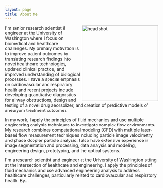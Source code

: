 ```yaml
---
layout: page
title: About Me
---
```



<img class='profile_image' src="../images/head_shot_circle.jpg" alt="head shot" width="250" height="e00" align='right'>	

<!--I'm senior research scientist & engineer at the University of Washington. My primary research interests are in cardiovascular and respiratory fluid mechanics with a special emphasis on improving the efficacy of treatment devices, optimizing surgical techniques, and developing novel diagnostics. I have a strong background in fluid mechanics and engineering principles and expertise in both numerical and experimental methods for characterizing flow environments. I also have extensive experience in medical image segmentation, data analysis, image processing, prototyping, and optics. 

#My career research goal is to improve patient outcomes by translating research findings into novel healthcare technologies, updated clinical practice, and improved understanding of the biological processes. Over the course of my career, I am applied these skills to develop diagnostic tools for characterizing airway obstructions, design, prototype, and anaylize inhalation nebulizers, and  develop predictive models of cardiovascular treatment outcomes. For more information on past and current projects see here (link).-->


I'm senior research scientist & engineer at the University of Washington where I focus on biomedical and healthcare challenges.  My primary motivation is to improve patient outcomes by translating research findings into novel healthcare technologies, updated clinical practice, and improved understanding of biological processes.  I have a special emphasis on cardiovascular and respiratory health and recent projects include developing quantitative diagnostics for airway obstructions, design and testing of a novel drug aeorsolizer, and creation of predictive models of aneurysm treatment outcomes. 

In my work, I apply the principles of fluid mechanics and use multiple engineering analysis techniques to investigate complex flow environments. My research combines computational modeling (CFD) with multiple laser-based flow measurement techniques including particle image velocimetry and phase doppler particle analysis. I also have extensive experience in image segmentation and processing, data analysis and modeling, engineering design, prototyping, and the optical systems. 

I'm a research scientist and engineer at the University of Washington sitting at the intersection of healthcare and engineering. I apply the principles of fluid mechanics and use advanced engineering analysis to address healthcare challenges, particularly related to cardiovascular and respiratory health. By...